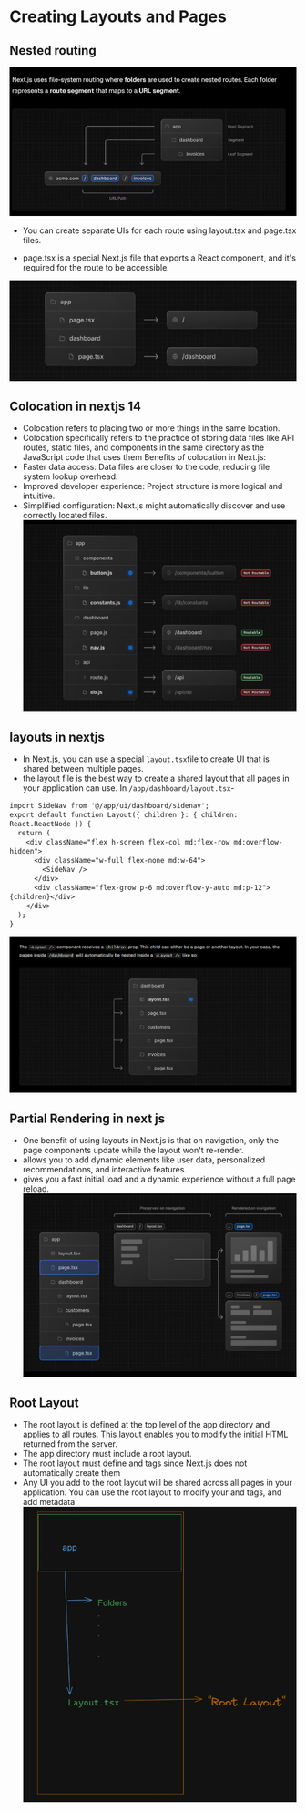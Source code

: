 # Creating Layouts and Pages

## Nested routing

![nestedRouting](./Images/nestedRouting.png)

- You can create separate UIs for each route using layout.tsx and page.tsx files.

- page.tsx is a special Next.js file that exports a React component, and it's required for the route to be accessible.

![page file](./Images/pageFile.png)

## Colocation in nextjs 14

- Colocation refers to placing two or more things in the same location.
- Colocation specifically refers to the practice of storing data files like API routes, static files, and components in the same directory as the JavaScript code that uses them
  Benefits of colocation in Next.js:
- Faster data access: Data files are closer to the code, reducing file system lookup overhead.
- Improved developer experience: Project structure is more logical and intuitive.
- Simplified configuration: Next.js might automatically discover and use correctly located files.
  ![colocation](./Images/colocation.png)

## layouts in nextjs

- In Next.js, you can use a special `layout.tsx`file to create UI that is shared between multiple pages.
- the layout file is the best way to create a shared layout that all pages in your application can use.
  In `/app/dashboard/layout.tsx`-

```tsx
import SideNav from '@/app/ui/dashboard/sidenav';
export default function Layout({ children }: { children: React.ReactNode }) {
  return (
    <div className="flex h-screen flex-col md:flex-row md:overflow-hidden">
      <div className="w-full flex-none md:w-64">
        <SideNav />
      </div>
      <div className="flex-grow p-6 md:overflow-y-auto md:p-12">{children}</div>
    </div>
  );
}
```

![layout](./Images/layout.png)

## Partial Rendering in next js

- One benefit of using layouts in Next.js is that on navigation, only the page components update while the layout won't re-render.
- allows you to add dynamic elements like user data, personalized recommendations, and interactive features.
- gives you a fast initial load and a dynamic experience without a full page reload.
  ![partial rendering](./Images/partialRend.png)

## Root Layout

- The root layout is defined at the top level of the app directory and applies to all routes. This layout enables you to modify the initial HTML returned from the server.
- The app directory must include a root layout.
- The root layout must define <html> and <body> tags since Next.js does not automatically create them
- Any UI you add to the root layout will be shared across all pages in your application. You can use the root layout to modify your <html> and <body> tags, and add metadata
  ![rootlayout](./Images/rootLayout.png)
